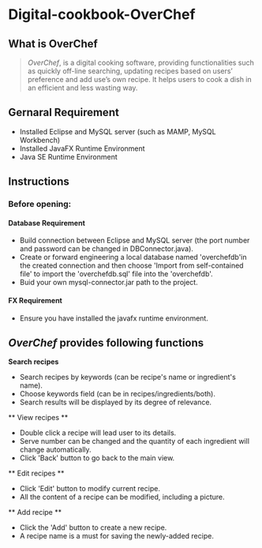 # Digital-cookbook-OverChef

## What is OverChef
>*OverChef*, is a digital cooking software, providing functionalities such as quickly off-line searching, updating recipes based on users’ preference and add use’s own recipe. It helps users to cook a dish in an efficient and less wasting way.

## Gernaral Requirement
- Installed Eclipse and MySQL server (such as MAMP, MySQL Workbench)
- Installed JavaFX Runtime Environment
- Java SE Runtime Environment

## Instructions
### Before opening:
####  Database Requirement
  - Build connection between Eclipse and MySQL server (the port number and password can be changed in DBConnector.java).
  - Create or forward engineering a local database named 'overchefdb'in the created connection and then choose 'Import from self-contained file' to import the 'overchefdb.sql' file into the 'overchefdb'.
  - Buid your own mysql-connector.jar path to the project.
####  FX Requirement
  - Ensure you have installed the javafx runtime environment.

## *OverChef* provides following functions
  **Search recipes**
  - Search recipes by keywords (can be recipe's name or ingredient's name).
  - Choose keywords field (can be in recipes/ingredients/both).
  - Search results will be displayed by its degree of relevance.

  ** View recipes **
  - Double click a recipe will lead user to its details.
  - Serve number can be changed and the quantity of each ingredient will change automatically.
  - Click 'Back' button to go back to the main view.

  ** Edit recipes **
  - Click 'Edit' button to modify current recipe.
  - All the content of a recipe can be modified, including a picture.
  
  ** Add recipe **
  - Click the 'Add' button to create a new recipe.
  - A recipe name is a must for saving the newly-added recipe.

